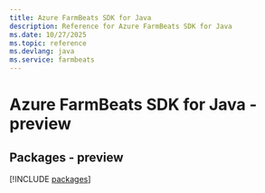 ```yaml
---
title: Azure FarmBeats SDK for Java
description: Reference for Azure FarmBeats SDK for Java
ms.date: 10/27/2025
ms.topic: reference
ms.devlang: java
ms.service: farmbeats
---
```

# Azure FarmBeats SDK for Java - preview
## Packages - preview
[!INCLUDE [packages](farmbeats-index.md)]